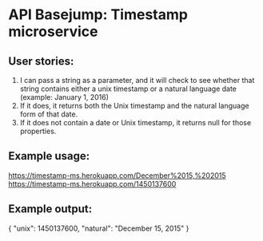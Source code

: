 # API Basejump: Timestamp microservice
## User stories:
1) I can pass a string as a parameter, and it will check to see whether that string contains either a unix timestamp or a natural language date (example: January 1, 2016)
2) If it does, it returns both the Unix timestamp and the natural language form of that date.
3) If it does not contain a date or Unix timestamp, it returns null for those properties.
## Example usage:
https://timestamp-ms.herokuapp.com/December%2015,%202015
https://timestamp-ms.herokuapp.com/1450137600
## Example output:
{ "unix": 1450137600, "natural": "December 15, 2015" }
